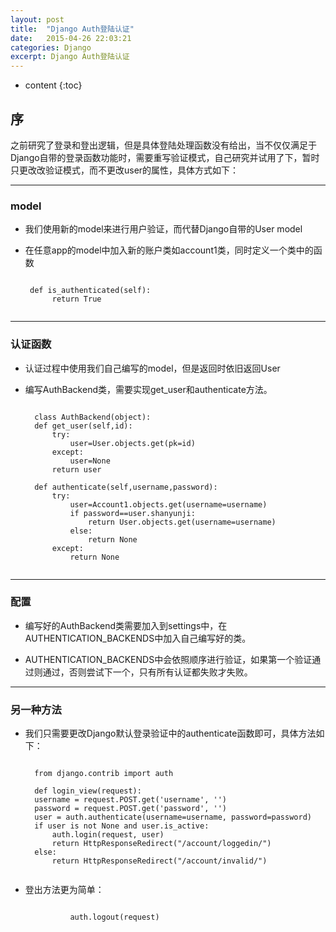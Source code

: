 ```yaml
---
layout: post
title:  "Django Auth登陆认证"
date:   2015-04-26 22:03:21
categories: Django
excerpt: Django Auth登陆认证
---
```


* content
{:toc}


## 序

之前研究了登录和登出逻辑，但是具体登陆处理函数没有给出，当不仅仅满足于Django自带的登录函数功能时，需要重写验证模式，自己研究并试用了下，暂时只更改改验证模式，而不更改user的属性，具体方式如下：

---

### model

 * 我们使用新的model来进行用户验证，而代替Django自带的User model

 * 在任意app的model中加入新的账户类如account1类，同时定义一个类中的函数

    <pre><code>
    def is_authenticated(self):
         return True
     </code></pre>


---

### 认证函数

* 认证过程中使用我们自己编写的model，但是返回时依旧返回User

* 编写AuthBackend类，需要实现get_user和authenticate方法。

    <pre><code>
    class AuthBackend(object):
    def get_user(self,id):
        try:
            user=User.objects.get(pk=id)
        except:
            user=None
        return user

    def authenticate(self,username,password):
        try:
            user=Account1.objects.get(username=username)
            if password==user.shanyunji:
                return User.objects.get(username=username)
            else:
                return None
        except:
            return None
    </code></pre>

---

### 配置

* 编写好的AuthBackend类需要加入到settings中，在AUTHENTICATION_BACKENDS中加入自己编写好的类。

* AUTHENTICATION_BACKENDS中会依照顺序进行验证，如果第一个验证通过则通过，否则尝试下一个，只有所有认证都失败才失败。

---

### 另一种方法

* 我们只需要更改Django默认登录验证中的authenticate函数即可，具体方法如下：

    <pre><code>
    from django.contrib import auth

    def login_view(request):
    username = request.POST.get('username', '')
    password = request.POST.get('password', '')
    user = auth.authenticate(username=username, password=password)
    if user is not None and user.is_active:
        auth.login(request, user)
        return HttpResponseRedirect("/account/loggedin/")
    else:
        return HttpResponseRedirect("/account/invalid/")
    </code></pre>

* 登出方法更为简单：

    <pre><code>
            auth.logout(request)
    </code></pre>
